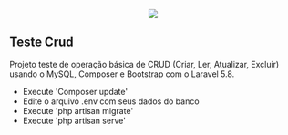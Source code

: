 <p align="center"><img src="https://laravel.com/assets/img/components/logo-laravel.svg"></p>

## Teste Crud

Projeto teste de operação básica de CRUD (Criar, Ler, Atualizar, Excluir) usando o MySQL, Composer e Bootstrap com o Laravel 5.8.

- Execute 'Composer update'
- Edite o arquivo .env com seus dados do banco
- Execute 'php artisan migrate'
- Execute 'php artisan serve'
